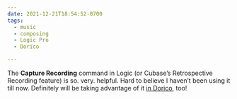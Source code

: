 ```yaml
---
date: 2021-12-21T18:54:52-0700
tags:
  - music
  - composing
  - Logic Pro
  - Dorico

---
```


The **Capture Recording** command in Logic (or Cubase’s Retrospective Recording feature) is so. very. helpful. Hard to believe I haven’t been using it till now. Definitely will be taking advantage of it [in Dorico][dorico], too!

[capture]: https://support.apple.com/guide/logicpro/capture-your-most-recent-midi-performance-lgcpdc0bf889/10.7/mac/11.0
[dorico]: https://steinberg.help/dorico/v3.5/en/dorico/topics/write_mode/write_mode_midi_recording/write_mode_midi_recording_retrieving_notes_retrospective_record_t.html?hl=retrospective%2Crecording